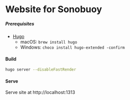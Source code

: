 # Website for Sonobuoy

##### Prerequisites

* [Hugo](https://github.com/gohugoio/hugo)
    * macOS: `brew install hugo`
    * Windows: `choco install hugo-extended -confirm`

#### Build

```bash
hugo server --disableFastRender
```

#### Serve

Serve site at http://localhost:1313
